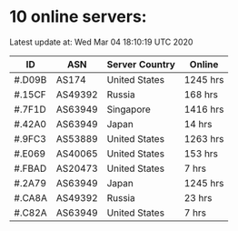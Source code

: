 # 10 online servers:

Latest update at: Wed Mar 04 18:10:19 UTC 2020

| ID | ASN | Server Country | Online |
| -- | --- | -------------- | ------ |
| #.D09B | AS174 | United States | 1245 hrs |
| #.15CF | AS49392 | Russia | 168 hrs |
| #.7F1D | AS63949 | Singapore | 1416 hrs |
| #.42A0 | AS63949 | Japan | 14 hrs |
| #.9FC3 | AS53889 | United States | 1263 hrs |
| #.E069 | AS40065 | United States | 153 hrs |
| #.FBAD | AS20473 | United States | 7 hrs |
| #.2A79 | AS63949 | Japan | 1245 hrs |
| #.CA8A | AS49392 | Russia | 23 hrs |
| #.C82A | AS63949 | United States | 7 hrs |

